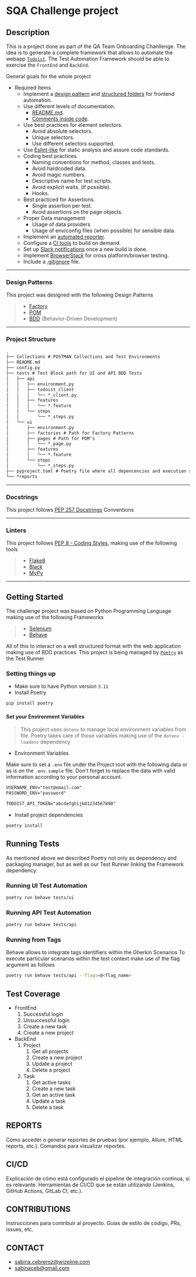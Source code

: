# SQA Challenge project

## Description
This is a project done as part of the QA Team Onboarding Chanllenge.
The idea is to generate a complete framework that allows to automate the webapp [`Todoist`](https://todoist.com/home).
The Test Automation Framework should be able to exercise the `FrontEnd` and `BackEnd`.

General goals for the whole project

- Required Items
  - Implement a [design pattern](#design-patterns) and [structured folders](#project-structure) for frontend automation.
  - Use different levels of documentation.
    - [README.md](#).
    - [Comments inside code](#docstrings).
  - Use best practices for element selectors.
    - Avoid absolute selectors.
    - Unique selectors.
    - Use different selectors supported.
  - Use [Eslint-like](#linters) for static analysis and assure code standards.
  - Coding best practices.
    - Naming conventions for method, classes and tests.
    - Avoid hardcoded data.
    - Avoid magic numbers.
    - Descriptive name for test scripts.
    - Avoid explicit waits. (if possible).
    - Hooks.
  - Best practiced for Assertions.
    - Single assertion per test.
    - Avoid assertions on the page objects.
  - Proper Data management
    - Usage of data providers
    - Usage of env/config files (when possible) for sensible data.
  - Implement an [automated reporter](#).
  - Configure a [CI tools](#) to build on demand.
  - Set up [Slack notifications](#) once a new build is done.
  - Implement [BrowserStack](#) for cross platform/browser testing.
  - Include a [.gitignore](#) file.

---
### Design Patterns
This project was designed with the following Design Patterns
> - [Factory](https://www.geeksforgeeks.org/factory-method-for-designing-pattern/)
> - [POM](https://www.geeksforgeeks.org/page-object-model-pom/)
> - [BDD](https://www.geeksforgeeks.org/behavioral-driven-development-bdd-in-software-engineering/) (Behavior-Driven Development)

---
### Project Structure
```md
.
├── Collections # POSTMAN Collections and Test Environments
├── README.md
├── config.py
├── tests # Test Block path for UI and API BDD Tests
│   ├── api
│   │   ├── environment.py
│   │   ├── todoist_client
│   │   │   └── *_client.py
│   │   ├── features
│   │   │   └── *.feature
│   │   └── steps
│   │       └── *_steps.py
│   └── ui
│       ├── environment.py
│       ├── factories # Path for Factory Patterns
│       ├── pages # Path for POM's
│       │   └── *_page.py
│       ├── features
│       │   └── *.feature
│       └── steps
│           └── *_steps.py
├── pyproject.toml # Poetry file where all depencencies and execution scripts are declared
└── *reports

```

---

### Docstrings

This project follows [PEP 257 Docstrings](https://peps.python.org/pep-0257/) Conventions

---
### Linters

This project follows [PEP 8 - Coding Styles](https://peps.python.org/pep-0008/), making use of the following tools
> - [Flake8](https://flake8.pycqa.org/en/latest/)
> - [Black](https://pypi.org/project/black/)
> - [MyPy](https://pypi.org/project/mypy/)

---
## Getting Started
The challenge project was based on Python Programming Language making use of the following Frameworks
> - [Selenium](https://www.selenium.dev/documentation/)
> - [Behave](https://behave.readthedocs.io/en/latest/)

All of this to interact on a well structured format with the web application making use of BDD practices.
This project is being managed by [`Poetry`](https://python-poetry.org/) as the Test Runner

### Setting things up
- Make sure to have Python version `3.11`
- Install Poetry
```bash
pip install poetry
``` 
#### Set your Environment Variables
> This project uses `dotenv` to manage local environment variables from file.
> Poetry takes care of those variables making use of the `dotenv - loadenv` dependency

- Environment Variables

Make sure to set a `.env` file under the Project root with the following data or as is on the `.env.sample` file.
Don't forget to replace the data with valid information according to your personal account.
```txt
USERNAME_ENV="test@email.com"
PASSWORD_ENV="password"

TODOIST_API_TOKEN="abcdefghijk01234567890"
```
- Install project dependencies
```bash
poetry install
```

## Running Tests
As mentioned above we described Poetry not only as dependency and packaging manager, but as well as our Test Runner linking the Framework dependency.

### Running UI Test Automation
```bash
poetry run behave tests/ui
```

### Running API Test Automation
```bash
poetry run behave tests/api
```

### Running from Tags
Behave allows to integrate tags identifiers within the Gherkin Scenarios
To execute particular scenarios within the test context make use of the flag argument as follows
```bash
poetry run behave tests/api --flags=@<flag_name>
```

## Test Coverage

- FrontEnd
    1. Successful login
    2. Unsuccessful login
    3. Create a new task
    4. Create a new project
- BackEnd
    1. Project
        1. Get all projects
        2. Create a new project
        3. Update a project
        4. Delete a project
    2. Task
        1. Get active tasks
        2. Create a new task
        3. Get an active task
        4. Update a task
        5. Delete a task



## REPORTS
Cómo acceder o generar reportes de pruebas (por ejemplo, Allure, HTML reports, etc.).
Comandos para visualizar reportes.


## CI/CD
Explicación de cómo está configurado el pipeline de integración continua, si es relevante.
Herramientas de CI/CD que se están utilizando (Jenkins, GitHub Actions, GitLab CI, etc.).


## CONTRIBUTIONS
Instrucciones para contribuir al proyecto.
Guías de estilo de código, PRs, issues, etc.


## CONTACT
- sabina.cebreroz@wizeline.com
- sabinaceb@gmail.com